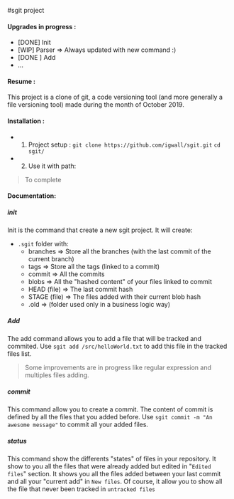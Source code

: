 #sgit project

#### Upgrades in progress : 
- [DONE] Init
-  [WIP] Parser => Always updated with new command :) 
-  [DONE ] Add
- ...



#### Resume :
This project is a clone of git, a code versioning tool (and more generally a file versioning tool) made during the month of October 2019. 

#### Installation :

- 1. Project setup : 
`git clone https://github.com/igwall/sgit.git`
`cd sgit/`

- 2. Use it with path:
> To complete

#### Documentation: 

##### init
Init is the command that create a new sgit project. It will create:
- `.sgit` folder with:
    - branches => Store all the branches (with the last commit of the current branch)
    - tags => Store all the tags (linked to a commit)
    - commit => All the commits
    - blobs => All the "hashed content" of your files linked to commit
    - HEAD (file) => The last commit hash
    - STAGE (file) => The files added with their current blob hash
    - .old => (folder used only in a business logic way)

##### Add
The add command allows you to add a file that will be tracked and commited. 
Use `sgit add /src/helloWorld.txt` to add this file in the tracked files list. 
> Some improvements are in progress like regular expression and multiples files adding. 

##### commit
This command allow you to create a commit. The content of commit is defined by all the files that you added before. 
Use `sgit commit -m "An awesome message"` to commit all your added files. 

##### status
This command show the differents "states" of files in your repository. It show to you all the files that were already added but edited in "`Edited files`" section. It shows you all the files added between your last commit and all your "current add" in `New files`. Of course, it allow you to show all the file that never been tracked in `untracked files`

